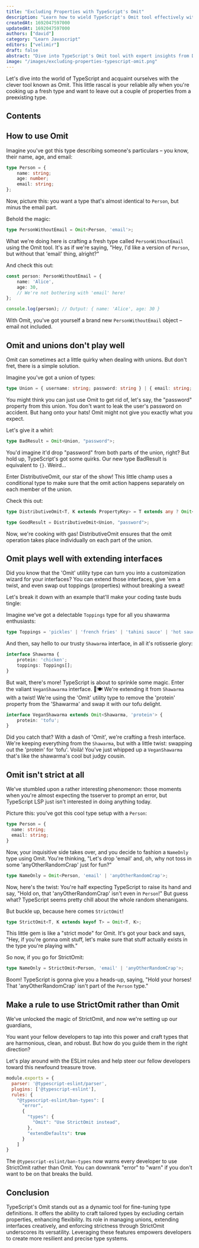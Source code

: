```yaml
---
title: "Excluding Properties with TypeScript's Omit"
description: "Learn how to wield TypeScript's Omit tool effectively with clear examples. Craft precise types by excluding properties from existing types. Discover solutions for unions, extending interfaces, and enforcing strictness."
createdAt: 1692047597000
updatedAt: 1692047597000
authors: ["david"]
category: "Learn Javascript"
editors: ["velimir"]
draft: false
abstract: "Dive into TypeScript's Omit tool with expert insights from David Abram. Learn to sculpt precise type definitions by excluding properties. Discover DistributiveOmit for unions and creative interface extensions. Embrace StrictOmit's reliability. Elevate your code with cleaner, robust types. Master TypeScript's Omit today."
image: "/images/excluding-properties-typescript-omit.png"
---
```


Let's dive into the world of TypeScript and acquaint ourselves with the clever tool known as Omit. This little rascal is your reliable ally when you're cooking up a fresh type and want to leave out a couple of properties from a preexisting type.

## Contents

## How to use Omit

Imagine you've got this type describing someone's particulars – you know, their name, age, and email:

```typescript
type Person = {
    name: string;
    age: number;
    email: string;
};
```

Now, picture this: you want a type that's almost identical to `Person`, but minus the email part.

Behold the magic:

```typescript
type PersonWithoutEmail = Omit<Person, 'email'>;

```

What we're doing here is crafting a fresh type called `PersonWithoutEmail` using the Omit tool. It's as if we're saying, "Hey, I'd like a version of `Person`, but without that 'email' thing, alright?"

And check this out:

```typescript
const person: PersonWithoutEmail = {
    name: 'Alice',
    age: 30,
    // We're not bothering with 'email' here!
};

console.log(person); // Output: { name: 'Alice', age: 30 }
```

With Omit, you've got yourself a brand new `PersonWithoutEmail` object – email not included. 

## Omit and unions don't play well

Omit can sometimes act a little quirky when dealing with unions. But don't fret, there is a simple solution.

Imagine you've got a union of types:

```typescript
type Union = { username: string; password: string } | { email: string; }
```

You might think you can just use Omit to get rid of, let's say, the "password" property from this union. You don't want to leak the user's password on accident. But hang onto your hats! Omit might not give you exactly what you expect.

Let's give it a whirl:

```typescript
type BadResult = Omit<Union, "password">;
```

You'd imagine it'd drop "password" from both parts of the union, right? But hold up, TypeScript's got some quirks. Our new type BadResult is equivalent to `{}`. Weird...

Enter DistributiveOmit, our star of the show! This little champ uses a conditional type to make sure that the omit action happens separately on each member of the union.

Check this out:

```typescript
type DistributiveOmit<T, K extends PropertyKey> = T extends any ? Omit<T, K> : never;

type GoodResult = DistributiveOmit<Union, "password">;
```

Now, we're cooking with gas! DistributiveOmit ensures that the omit operation takes place individually on each part of the union.


## Omit plays well with extending interfaces

Did you know that the 'Omit' utility type can turn you into a customization wizard for your interfaces? You can extend those interfaces, give 'em a twist, and even swap out toppings (properties) without breaking a sweat!

Let's break it down with an example that'll make your coding taste buds tingle:

Imagine we've got a delectable `Toppings` type for all you shawarma enthusiasts:

```typescript
type Toppings = 'pickles' | 'french fries' | 'tahini sauce' | 'hot sauce' | 'not ketchup'; 
```

And then, say hello to our trusty `Shawarma` interface, in all it's rotisserie glory:

```typescript
interface Shawarma {
    protein: 'chicken';
    toppings: Toppings[];
}
```

But wait, there's more! TypeScript is about to sprinkle some magic. Enter the valiant `VeganShawarma` interface. 🌱🍽️ We're extending it from `Shawarma` with a twist! We're using the 'Omit' utility type to remove the 'protein' property from the 'Shawarma' and swap it with our tofu delight.

```typescript
interface VeganShawarma extends Omit<Shawarma, 'protein'> {
    protein: 'tofu';
}
```

Did you catch that? With a dash of 'Omit', we're crafting a fresh interface. We're keeping everything from the `Shawarma`, but with a little twist: swapping out the 'protein' for 'tofu'. Voilà! You've just whipped up a `VeganShawarma` that's like the shawarma's cool but judgy cousin.

## Omit isn't strict at all

We've stumbled upon a rather interesting phenomenon: those moments when you're almost expecting the tsserver to prompt an error, but TypeScript LSP just isn't interested in doing anything today.

Picture this: you've got this cool type setup with a `Person`:

```typescript
type Person = {
  name: string;
  email: string;
}
```

Now, your inquisitive side takes over, and you decide to fashion a `NameOnly` type using Omit. You're thinking, "Let's drop 'email' and, oh, why not toss in some 'anyOtherRandomCrap' just for fun?"

```typescript
type NameOnly = Omit<Person, 'email' | 'anyOtherRandomCrap'>;
```

Now, here's the twist: You're half expecting TypeScript to raise its hand and say, "Hold on, that 'anyOtherRandomCrap' isn't even in `Person`!" But guess what? TypeScript seems pretty chill about the whole random shenanigans. 

But buckle up, because here comes `StrictOmit`!

```typescript
type StrictOmit<T, K extends keyof T> = Omit<T, K>;
```

This little gem is like a "strict mode" for Omit. It's got your back and says, "Hey, if you're gonna omit stuff, let's make sure that stuff actually exists in the type you're playing with."

So now, if you go for StrictOmit:

```typescript
type NameOnly = StrictOmit<Person, 'email' | 'anyOtherRandomCrap'>;
```
Boom! TypeScript is gonna give you a heads-up, saying, "Hold your horses! That 'anyOtherRandomCrap' isn't part of the `Person` type."

## Make a rule to use StrictOmit rather than Omit

We've unlocked the magic of StrictOmit, and now we're setting up our guardians, 

You want your fellow developers to tap into this power and craft types that are harmonious, clean, and robust. But how do you guide them in the right direction? 

Let's play around with the ESLint rules and help steer our fellow developers toward this newfound treasure trove.

```javascript
module.exports = {
  parser: '@typescript-eslint/parser',
  plugins: ['@typescript-eslint'],
  rules: {
    "@typescript-eslint/ban-types": [
      "error",
      {
        "types": {
          "Omit": "Use StrictOmit instead",
        },
        "extendDefaults": true
      }
    ]
}
```

The `@typescript-eslint/ban-types` now warns every developer to use StrictOmit rather than Omit. You can downrank "error" to "warn" if you don't want to be on that breaks the build. 

## Conclusion

TypeScript's Omit stands out as a dynamic tool for fine-tuning type definitions. It offers the ability to craft tailored types by excluding certain properties, enhancing flexibility. Its role in managing unions, extending interfaces creatively, and enforcing strictness through StrictOmit underscores its versatility. Leveraging these features empowers developers to create more resilient and precise type systems.

